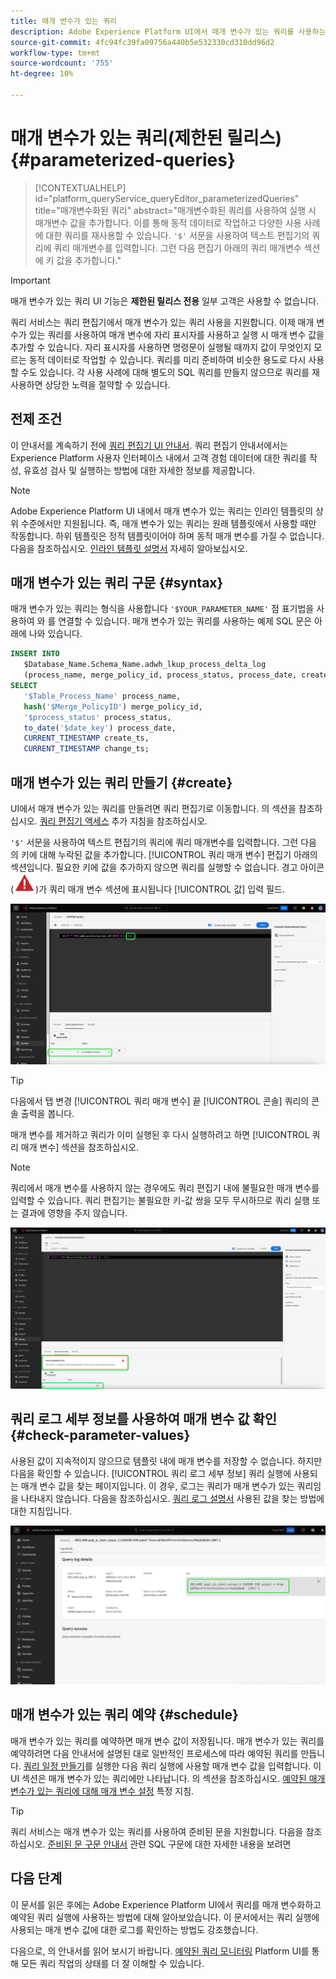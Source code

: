 ```yaml
---
title: 매개 변수가 있는 쿼리
description: Adobe Experience Platform UI에서 매개 변수가 있는 쿼리를 사용하는 방법에 대해 알아봅니다.
source-git-commit: 4fc94fc39fa09756a440b5e532330cd310dd96d2
workflow-type: tm+mt
source-wordcount: '755'
ht-degree: 10%

---
```


# 매개 변수가 있는 쿼리(제한된 릴리스) {#parameterized-queries}

>[!CONTEXTUALHELP]
>id="platform_queryService_queryEditor_parameterizedQueries"
>title="매개변수화된 쿼리"
>abstract="매개변수화된 쿼리를 사용하여 실행 시 매개변수 값을 추가합니다. 이를 통해 동적 데이터로 작업하고 다양한 사용 사례에 대한 쿼리를 재사용할 수 있습니다. `'$'` 서문을 사용하여 텍스트 편집기의 쿼리에 쿼리 매개변수를 입력합니다. 그런 다음 편집기 아래의 쿼리 매개변수 섹션에 키 값을 추가합니다."

>[!IMPORTANT]
>
>매개 변수가 있는 쿼리 UI 기능은 **제한된 릴리스 전용** 일부 고객은 사용할 수 없습니다.

쿼리 서비스는 쿼리 편집기에서 매개 변수가 있는 쿼리 사용을 지원합니다. 이제 매개 변수가 있는 쿼리를 사용하여 매개 변수에 자리 표시자를 사용하고 실행 시 매개 변수 값을 추가할 수 있습니다. 자리 표시자를 사용하면 명령문이 실행될 때까지 값이 무엇인지 모르는 동적 데이터로 작업할 수 있습니다. 쿼리를 미리 준비하여 비슷한 용도로 다시 사용할 수도 있습니다. 각 사용 사례에 대해 별도의 SQL 쿼리를 만들지 않으므로 쿼리를 재사용하면 상당한 노력을 절약할 수 있습니다.

## 전제 조건

이 안내서를 계속하기 전에 [쿼리 편집기 UI 안내서](./user-guide.md). 쿼리 편집기 안내서에서는 Experience Platform 사용자 인터페이스 내에서 고객 경험 데이터에 대한 쿼리를 작성, 유효성 검사 및 실행하는 방법에 대한 자세한 정보를 제공합니다.

>[!NOTE]
>
>Adobe Experience Platform UI 내에서 매개 변수가 있는 쿼리는 인라인 템플릿의 상위 수준에서만 지원됩니다. 즉, 매개 변수가 있는 쿼리는 원래 템플릿에서 사용할 때만 작동합니다. 하위 템플릿은 정적 템플릿이어야 하며 동적 매개 변수를 가질 수 없습니다. 다음을 참조하십시오. [인라인 템플릿 설명서](../essential-concepts/inline-templates.md) 자세히 알아보십시오.

## 매개 변수가 있는 쿼리 구문 {#syntax}

매개 변수가 있는 쿼리는 형식을 사용합니다 `'$YOUR_PARAMETER_NAME'` 점 표기법을 사용하여 와 를 연결할 수 있습니다. 매개 변수가 있는 쿼리를 사용하는 예제 SQL 문은 아래에 나와 있습니다.

```sql
INSERT INTO
   $Database_Name.Schema_Name.adwh_lkup_process_delta_log
   (process_name, merge_policy_id, process_status, process_date, create_ts, change_ts)
SELECT
   '$Table_Process_Name' process_name,
   hash('$Merge_PolicyID') merge_policy_id,
   '$process_status' process_status,
   to_date('$date_key') process_date,
   CURRENT_TIMESTAMP create_ts,
   CURRENT_TIMESTAMP change_ts;
```

## 매개 변수가 있는 쿼리 만들기 {#create}

UI에서 매개 변수가 있는 쿼리를 만들려면 쿼리 편집기로 이동합니다. 의 섹션을 참조하십시오. [쿼리 편집기 액세스](./user-guide.md#accessing-query-editor) 추가 지침을 참조하십시오.

`'$'` 서문을 사용하여 텍스트 편집기의 쿼리에 쿼리 매개변수를 입력합니다. 그런 다음 의 키에 대해 누락된 값을 추가합니다. [!UICONTROL 쿼리 매개 변수] 편집기 아래의 섹션입니다. 필요한 키에 값을 추가하지 않으면 쿼리를 실행할 수 없습니다. 경고 아이콘(![경고 아이콘.](../images/ui/parameterized-queries/alert-icon.png))가 쿼리 매개 변수 섹션에 표시됩니다 [!UICONTROL 값] 입력 필드.

![매개 변수가 있는 쿼리와 쿼리 매개 변수 섹션이 강조 표시된 쿼리 편집기.](../images/ui/parameterized-queries/parameterized-query.png)

>[!TIP]
>
>다음에서 탭 변경 [!UICONTROL 쿼리 매개 변수] 끝 [!UICONTROL 콘솔] 쿼리의 콘솔 출력을 봅니다.

매개 변수를 제거하고 쿼리가 이미 실행된 후 다시 실행하려고 하면 [!UICONTROL 쿼리 매개 변수] 섹션을 참조하십시오.

>[!NOTE]
>
>쿼리에서 매개 변수를 사용하지 않는 경우에도 쿼리 편집기 내에 불필요한 매개 변수를 입력할 수 있습니다. 쿼리 편집기는 불필요한 키-값 쌍을 모두 무시하므로 쿼리 실행 또는 결과에 영향을 주지 않습니다.

![값 필드가 비어 있고 쿼리 매개 변수 오류가 강조 표시된 쿼리 편집기.](../images/ui/parameterized-queries/query-parameter-error.png)

## 쿼리 로그 세부 정보를 사용하여 매개 변수 값 확인 {#check-parameter-values}

사용된 값이 지속적이지 않으므로 템플릿 내에 매개 변수를 저장할 수 없습니다. 하지만 다음을 확인할 수 있습니다. [!UICONTROL 쿼리 로그 세부 정보] 쿼리 실행에 사용되는 매개 변수 값을 찾는 페이지입니다. 이 경우, 로그는 쿼리가 매개 변수가 있는 쿼리임을 나타내지 않습니다. 다음을 참조하십시오. [쿼리 로그 설명서](./query-logs.md) 사용된 값을 찾는 방법에 대한 지침입니다.

![세부 정보 섹션에서 강조 표시된 매개 변수가 있는 쿼리의 SQL을 사용하여 쿼리 로그 보기.](../images/ui/parameterized-queries/parameterized-query-logs.png)

<!-- improve screenshot above ^ I am waiting for a scheduled run to complete -->

## 매개 변수가 있는 쿼리 예약 {#schedule}

매개 변수가 있는 쿼리를 예약하면 매개 변수 값이 저장됩니다. 매개 변수가 있는 쿼리를 예약하려면 다음 안내서에 설명된 대로 일반적인 프로세스에 따라 예약된 쿼리를 만듭니다. [쿼리 일정 만들기](./query-schedules.md#create-schedule)를 실행한 다음 쿼리 실행에 사용할 매개 변수 값을 입력합니다. 이 UI 섹션은 매개 변수가 있는 쿼리에만 나타납니다. 의 섹션을 참조하십시오. [예약된 매개 변수가 있는 쿼리에 대해 매개 변수 설정](./query-schedules.md#set-parameters) 특정 지침.

>[!TIP]
>
>쿼리 서비스는 매개 변수가 있는 쿼리를 사용하여 준비된 문을 지원합니다. 다음을 참조하십시오. [준비된 문 구문 안내서](../sql/prepared-statements.md) 관련 SQL 구문에 대한 자세한 내용을 보려면

## 다음 단계

이 문서를 읽은 후에는 Adobe Experience Platform UI에서 쿼리를 매개 변수화하고 예약된 쿼리 실행에 사용하는 방법에 대해 알아보았습니다. 이 문서에서는 쿼리 실행에 사용되는 매개 변수 값에 대한 로그를 확인하는 방법도 강조했습니다.

다음으로, 의 안내서를 읽어 보시기 바랍니다. [예약된 쿼리 모니터링](./monitor-queries.md) Platform UI를 통해 모든 쿼리 작업의 상태를 더 잘 이해할 수 있습니다.
